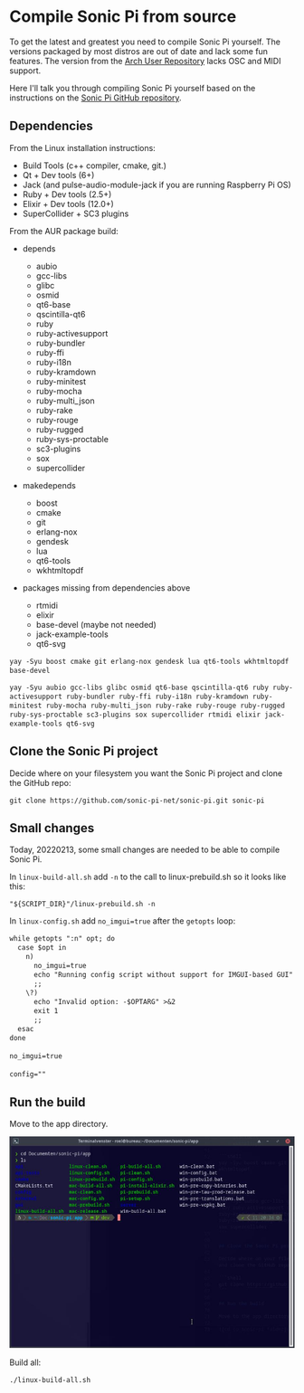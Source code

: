 # Compile Sonic Pi from source

To get the latest and greatest you need to compile Sonic Pi yourself. The versions packaged by most distros are out of date and lack some fun features. The version from the [Arch User Repository](https://aur.archlinux.org/packages/sonic-pi-git) lacks OSC and MIDI support.

Here I'll talk you through compiling Sonic Pi yourself based on the instructions on the [Sonic Pi GitHub repository](https://github.com/sonic-pi-net/sonic-pi).

## Dependencies

From the Linux installation instructions:
 - Build Tools (c++ compiler, cmake, git.)
 - Qt + Dev tools (6+)
 - Jack (and pulse-audio-module-jack if you are running Raspberry Pi OS)
 - Ruby + Dev tools (2.5+)
 - Elixir + Dev tools (12.0+)
 - SuperCollider + SC3 plugins

From the AUR package build:

 - depends
    + aubio
    + gcc-libs
    + glibc
    + osmid
    + qt6-base
    + qscintilla-qt6
    + ruby
    + ruby-activesupport
    + ruby-bundler
    + ruby-ffi
    + ruby-i18n
    + ruby-kramdown
    + ruby-minitest
    + ruby-mocha
    + ruby-multi_json
    + ruby-rake
    + ruby-rouge
    + ruby-rugged
    + ruby-sys-proctable
    + sc3-plugins
    + sox
    + supercollider
 - makedepends
   + boost
   + cmake
   + git
   + erlang-nox
   + gendesk
   + lua
   + qt6-tools
   + wkhtmltopdf

 - packages missing from dependencies above
   + rtmidi 
   + elixir
   + base-devel (maybe not needed)
   + jack-example-tools
   + qt6-svg

```shell
yay -Syu boost cmake git erlang-nox gendesk lua qt6-tools wkhtmltopdf base-devel

```

```shell
yay -Syu aubio gcc-libs glibc osmid qt6-base qscintilla-qt6 ruby ruby-activesupport ruby-bundler ruby-ffi ruby-i18n ruby-kramdown ruby-minitest ruby-mocha ruby-multi_json ruby-rake ruby-rouge ruby-rugged ruby-sys-proctable sc3-plugins sox supercollider rtmidi elixir jack-example-tools qt6-svg
```

## Clone the Sonic Pi project

Decide where on your filesystem you want the Sonic Pi project and clone the GitHub repo:

```shell
git clone https://github.com/sonic-pi-net/sonic-pi.git sonic-pi
```

## Small changes

Today, 20220213, some small changes are needed to be able to compile Sonic Pi.

In `linux-build-all.sh` add `-n` to the call to linux-prebuild.sh so it looks like this:

```shell
"${SCRIPT_DIR}"/linux-prebuild.sh -n

```

In `linux-config.sh` add `no_imgui=true` after the `getopts` loop:

```shell
while getopts ":n" opt; do
  case $opt in
    n)
      no_imgui=true
      echo "Running config script without support for IMGUI-based GUI"
      ;;
    \?)
      echo "Invalid option: -$OPTARG" >&2
      exit 1
      ;;
  esac
done

no_imgui=true

config=""

```

## Run the build

Move to the app directory.

![cd to sonic-pi folder](.assets/cd_into_directory.jpg)

Build all:

```shell
./linux-build-all.sh
```
